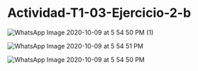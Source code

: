 # Actividad-T1-03-Ejercicio-2-b   
![WhatsApp Image 2020-10-09 at 5 54 50 PM (1)](https://user-images.githubusercontent.com/60747457/95638960-28a36d00-0a5c-11eb-8cc0-22596b31d8cc.jpeg)

![WhatsApp Image 2020-10-09 at 5 54 51 PM](https://user-images.githubusercontent.com/60747457/95638956-26d9a980-0a5c-11eb-82f3-7612366aa742.jpeg)

![WhatsApp Image 2020-10-09 at 5 54 50 PM](https://user-images.githubusercontent.com/60747457/95638951-25a87c80-0a5c-11eb-8746-cf69bc54517d.jpeg)



